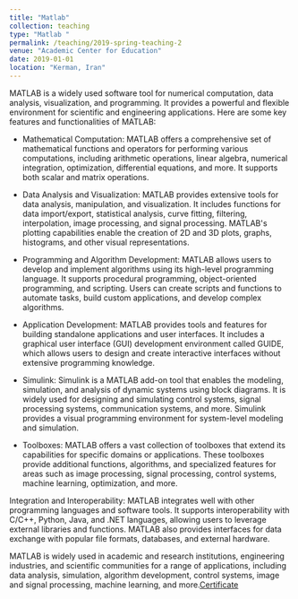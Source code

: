 ```yaml
---
title: "Matlab"
collection: teaching
type: "Matlab "
permalink: /teaching/2019-spring-teaching-2
venue: "Academic Center for Education"
date: 2019-01-01
location: "Kerman, Iran"
---
```

MATLAB is a widely used software tool for numerical computation, data analysis, visualization, and programming. It provides a powerful and flexible environment for scientific and engineering applications. Here are some key features and functionalities of MATLAB:
- Mathematical Computation: MATLAB offers a comprehensive set of mathematical functions and operators for performing various computations, including arithmetic operations, linear algebra, numerical integration, optimization, differential equations, and more. It supports both scalar and matrix operations.

- Data Analysis and Visualization: MATLAB provides extensive tools for data analysis, manipulation, and visualization. It includes functions for data import/export, statistical analysis, curve fitting, filtering, interpolation, image processing, and signal processing. MATLAB's plotting capabilities enable the creation of 2D and 3D plots, graphs, histograms, and other visual representations.

- Programming and Algorithm Development: MATLAB allows users to develop and implement algorithms using its high-level programming language. It supports procedural programming, object-oriented programming, and scripting. Users can create scripts and functions to automate tasks, build custom applications, and develop complex algorithms.

- Application Development: MATLAB provides tools and features for building standalone applications and user interfaces. It includes a graphical user interface (GUI) development environment called GUIDE, which allows users to design and create interactive interfaces without extensive programming knowledge.

- Simulink: Simulink is a MATLAB add-on tool that enables the modeling, simulation, and analysis of dynamic systems using block diagrams. It is widely used for designing and simulating control systems, signal processing systems, communication systems, and more. Simulink provides a visual programming environment for system-level modeling and simulation.

- Toolboxes: MATLAB offers a vast collection of toolboxes that extend its capabilities for specific domains or applications. These toolboxes provide additional functions, algorithms, and specialized features for areas such as image processing, signal processing, control systems, machine learning, optimization, and more.

Integration and Interoperability: MATLAB integrates well with other programming languages and software tools. It supports interoperability with C/C++, Python, Java, and .NET languages, allowing users to leverage external libraries and functions. MATLAB also provides interfaces for data exchange with popular file formats, databases, and external hardware.

MATLAB is widely used in academic and research institutions, engineering industries, and scientific communities for a range of applications, including data analysis, simulation, algorithm development, control systems, image and signal processing, machine learning, and more.[Certificate](/files/kerman.jpg)
